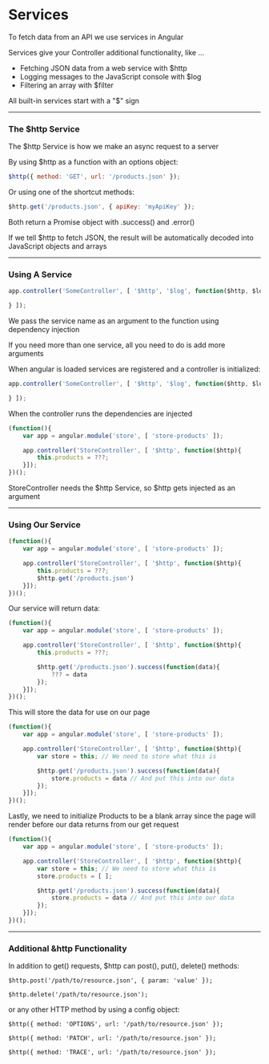 # Services

To fetch data from an API we use services in Angular

Services give your Controller additional functionality, like ...

- Fetching JSON data from a web service with $http
- Logging messages to the JavaScript console with $log
- Filtering an array with $filter

All built-in services start with a "$" sign

***

### The $http Service

The $http Service is how we make an async request to a server

By using $http as a function with an options object:

```js
$http({ method: 'GET', url: '/products.json' });
```

Or using one of the shortcut methods:

```js
$http.get('/products.json', { apiKey: 'myApiKey' });
```

Both return a Promise object with .success() and .error()

If we tell $http to fetch JSON, the result will be automatically decoded into JavaScript objects and arrays

***

### Using A Service

```js
app.controller('SomeController', [ '$http', '$log', function($http, $log){

} ]);
```

We pass the service name as an argument to the function using dependency injection

If you need more than one service, all you need to do is add more arguments

When angular is loaded services are registered and a controller is initialized:

```js
app.controller('SomeController', [ '$http', '$log', function($http, $log){

} ]);
```

When the controller runs the dependencies are injected

```js
(function(){
	var app = angular.module('store', [ 'store-products' ]);

	app.controller('StoreController', [ '$http', function($http){
		this.products = ???;
	}]);
})();
```

StoreController needs the $http Service, so $http gets injected as an argument

***

### Using Our Service

```js
(function(){
	var app = angular.module('store', [ 'store-products' ]);

	app.controller('StoreController', [ '$http', function($http){
		this.products = ???;
		$http.get('/products.json')
	}]);
})();
```

Our service will return data:

```js
(function(){
	var app = angular.module('store', [ 'store-products' ]);

	app.controller('StoreController', [ '$http', function($http){
		this.products = ???;

		$http.get('/products.json').success(function(data){
			??? = data
		});
	}]);
})();
```

This will store the data for use on our page

```js
(function(){
	var app = angular.module('store', [ 'store-products' ]);

	app.controller('StoreController', [ '$http', function($http){
		var store = this; // We need to store what this is

		$http.get('/products.json').success(function(data){
			store.products = data // And put this into our data
		});
	}]);
})();
```

Lastly, we need to initialize Products to be a blank array since the page will render before our data returns from our get request

```js
(function(){
	var app = angular.module('store', [ 'store-products' ]);

	app.controller('StoreController', [ '$http', function($http){
		var store = this; // We need to store what this is
		store.products = [ ];

		$http.get('/products.json').success(function(data){
			store.products = data // And put this into our data
		});
	}]);
})();
```

***

### Additional &http Functionality

In addition to get() requests, $http can post(), put(), delete() methods:

```
$http.post('/path/to/resource.json', { param: 'value' });
```

```
$http.delete('/path/to/resource.json');
```

or any other HTTP method by using a config object:

```
$http({ method: 'OPTIONS', url: '/path/to/resource.json' });
```

```
$http({ method: 'PATCH', url: '/path/to/resource.json' });
```

```
$http({ method: 'TRACE', url: '/path/to/resource.json' });
```
